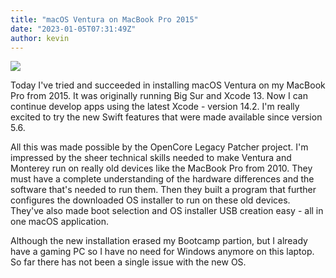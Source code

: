 ```yaml
---
title: "macOS Ventura on MacBook Pro 2015"
date: "2023-01-05T07:31:49Z"
author: kevin
---
```


![](https://res.cloudinary.com/solid-apps-inc/image/upload/v1672903735/SolidAppsAsset/2017/VenturaOnMacBook12_1_rqflsh.png)

Today I've tried and succeeded in installing macOS Ventura on my MacBook Pro from 2015. It was originally running Big Sur and Xcode 13. Now I can continue develop apps using the latest Xcode - version 14.2. I'm really excited to try the new Swift features that were made available since version 5.6.

All this was made possible by the OpenCore Legacy Patcher project. I'm impressed by the sheer technical skills needed to make Ventura and Monterey run on really old devices like the MacBook Pro from 2010. They must have a complete understanding of the hardware differences and the software that's needed to run them. Then they built a program that further configures the downloaded OS installer to run on these old devices. They've also made boot selection and OS installer USB creation easy - all in one macOS application.

Although the new installation erased my Bootcamp partion, but I already have a gaming PC so I have no need for Windows anymore on this laptop. So far there has not been a single issue with the new OS.
